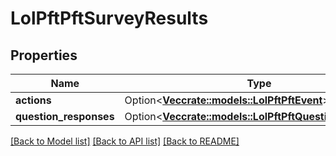# LolPftPftSurveyResults

## Properties

Name | Type | Description | Notes
------------ | ------------- | ------------- | -------------
**actions** | Option<[**Vec<crate::models::LolPftPftEvent>**](LolPftPFTEvent.md)> |  | [optional]
**question_responses** | Option<[**Vec<crate::models::LolPftPftQuestionResponse>**](LolPftPFTQuestionResponse.md)> |  | [optional]

[[Back to Model list]](../README.md#documentation-for-models) [[Back to API list]](../README.md#documentation-for-api-endpoints) [[Back to README]](../README.md)


